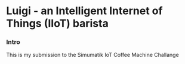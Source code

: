 # Luigi - an Intelligent Internet of Things (IIoT) barista

### Intro
This is my submission to the Simumatik IoT Coffee Machine Challange
